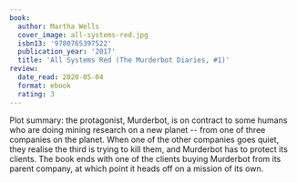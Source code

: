 ```yaml
---
book:
  author: Martha Wells
  cover_image: all-systems-red.jpg
  isbn13: '9780765397522'
  publication_year: '2017'
  title: 'All Systems Red (The Murderbot Diaries, #1)'
review:
  date_read: 2020-05-04
  format: ebook
  rating: 3
---
```


Plot summary: the protagonist, Murderbot, is on contract to some humans who are doing mining research on a new planet -- from one of three companies on the planet.
When one of the other companies goes quiet, they realise the third is trying to kill them, and Murderbot has to protect its clients.
The book ends with one of the clients buying Murderbot from its parent company, at which point it heads off on a mission of its own.
